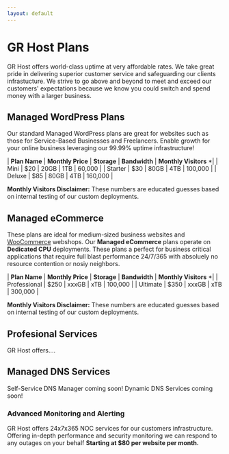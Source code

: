```yaml
---
layout: default
---
```

# GR Host Plans

GR Host offers world-class uptime at very affordable rates. We take great pride in delivering superior customer service and safeguarding our clients infrastucture. We strive to go above and beyond to meet and exceed our customers' expectations because we know you could switch and spend money with a larger business.

## Managed WordPress Plans

Our standard Managed WordPress plans are great for websites such as those for Service-Based Businesses and Freelancers. Enable growth for your online business leveraging our 99.99% uptime infrastructure!

| **Plan Name** | **Monthly Price** | **Storage** | **Bandwidth** | **Monthly Visitors** *|
| Mini | $20 | 20GB | 1TB | 60,000 |
| Starter | $30 | 80GB | 4TB | 100,000 |
| Deluxe | $85 | 80GB | 4TB | 160,000 |

**Monthly Visitors Disclaimer:** These numbers are educated guesses based on internal testing of our custom deployments.

## Managed eCommerce

These plans are ideal for medium-sized business websites and [WooCommerce](https://woocommerce.com/) webshops. Our **Managed eCommerce** plans operate on **Dedicated CPU** deployments. These plans a perfect for business critical applications that require full blast performance 24/7/365 with absoluely no resource contention or nosiy neighbors.

| **Plan Name** | **Monthly Price** | **Storage** | **Bandwidth** | **Monthly Visitors** *|
| Professional | $250 | xxxGB | xTB | 100,000 |
| Ultimate | $350 | xxxGB | xTB | 300,000 |

**Monthly Visitors Disclaimer:** These numbers are educated guesses based on internal testing of our custom deployments.

## Profesional Services

GR Host offers....

## Managed DNS Services

Self-Service DNS Manager coming soon!
Dynamic DNS Services coming soon!

### Advanced Monitoring and Alerting

GR Host offers 24x7x365 NOC services for our customers infrastructure. Offering in-depth performance and security monitoring we can respond to any outages on your behalf **Starting at $80 per website per month.**
